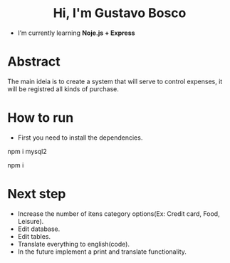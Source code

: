 <h1 align="center">Hi, I'm Gustavo Bosco</h1>

- I’m currently learning **Noje.js + Express**

# Abstract

The main ideia is to create a system that will serve to control expenses, it will be registred all kinds of purchase.

# How to run

- First you need to install the dependencies.

<p>npm i mysql2<p>
<p>npm i</p>

# Next step

- Increase the number of itens category options(Ex: Credit card, Food, Leisure).
- Edit database.
- Edit tables.
- Translate everything to english(code).
- In the future implement a print and translate functionality. 

